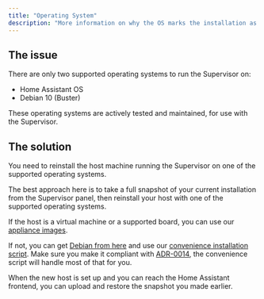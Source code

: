 ```yaml
---
title: "Operating System"
description: "More information on why the OS marks the installation as unsupported."
---
```


## The issue

There are only two supported operating systems to run the Supervisor on:

- Home Assistant OS
- Debian 10 (Buster)

These operating systems are actively tested and maintained, for use with the Supervisor.

## The solution

You need to reinstall the host machine running the Supervisor on one of the supported
operating systems.

The best approach here is to take a full snapshot of your current installation
from the Supervisor panel, then reinstall your host with one of the supported
operating systems.

If the host is a virtual machine or a supported board, you can use our [appliance images](/hassio/installation/).

If not, you can get [Debian from here](https://www.debian.org/) and use our [convenience installation script](https://github.com/home-assistant/supervised-installer). Make sure you make it compliant with [ADR-0014](https://github.com/home-assistant/architecture/blob/master/adr/0014-home-assistant-supervised.md), the convenience script will handle most of that for you.

When the new host is set up and you can reach the Home Assistant frontend, you can upload and restore the snapshot you made earlier.
